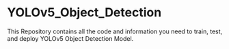 # YOLOv5_Object_Detection
This Repository contains all the code and information you need to train, test, and deploy YOLOv5 Object Detection Model.

